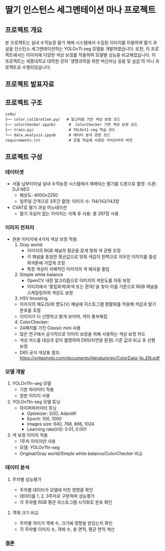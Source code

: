 # 딸기 인스턴스 세그멘테이션 마나 프로젝트

## 프로젝트 개요
본 프로젝트는 실내 수직농장 딸기 재배 시스템에서 수집된 이미지를 이용하여 딸기 과실을 인스턴스 세그멘테이션하는 YOLOv11-seg 모델을 개발하였습니다. 또한, 이 프로젝트에서는 이미지에 다양한 색상 보정를 적용하여 모델별 성능을 비교해았습니다.
이 프로젝트는 세종대학교 대학원 강의 '생명과학을 위한 머신러닝 응용 및 실습'의 미니 프로젝트로 수행되었습니다.

## 프로젝트 발표자료


## 프로젝트 구조
```
code/
├── color_calibration.py/   # 알고리즘 기반 색상 보정 코드
├── colorchecker.ipynb/      #  ColorChecker 기반 색상 보정 코드
├── train.py/                # YOLOv11-seg 학습 코드
└── data_analysis.ipynb      # 데이터 분석 관련 코드
requirements.txt             # 모델 학습에 사용된 라이브러리 버전
```

## 프로젝트 구성

### 데이터셋
- 서울 남부터미널 실내 수직농장 시스템에서 재배되는 딸기를 드론으로 촬영
  -드론: DJI NEO
  - 해상도: 4000x2250
  - 일주일 간격으로 3주간 촬영: 이미지 수: 114/143/143장
- CVAT로 딸기 과실 어노테이션
  - 딸기 과실이 없는 이미지는 삭제 후 사용: 총 297장 사용

### 이미지 전처리
- 원본 이미지에 4가지 색상 보정 적용:
  1. Gray world: 
     - 이미지의 RGB 채널의 평균을 같게 맞춰 색 균형 조정
     - 각 채널을 동일한 평균값으로 맞춰 색감이 한쪽으로 치우진 이미지를 중성 회색톤에 가깝게 조정
     - 특정 색상이 지배적인 이미지의 색 왜곡을 줄임
  2. Simple white balance
     - OpenCV 내장 알고리즘으로 이미지의 색온도를 자동 보정
     - 이미지에서 '중립회색(회색 또는 흰색)'을 찾아 이를 기준으로 RGB 채널을 스케일링하여 색온도 보정
  3. HSV boosting
    - 이미지의 채도(S)와 명도(V) 채널에 히스토그램 평활화를 적용해 색감과 밝기 분포를 조절
    - 이미지가 더 선명하고 밝게 보이며, 색이 풍부해짐
  4. ColorChecker: 
    - 24패치를 가진 Classic mini 사용
    - 많은 연구에서 공식적으로 이미지 보정을 위해 사용하는 색상 보정 카드
    - 색상 카드를 대상과 같이 촬영하여 D65(자연광 환경) 기준 값과 비교 후 선형 보정
    - D65 공식 색상표 참조: https://xritephoto.com/documents/literature/en/ColorData-1p_EN.pdf

### 모델 개발
1. YOLOv11n-seg 모델
   - 기본 파라미터 적용
   - 원본 이미지 사용
2. YOLOv11n-seg 모델 튜닝
   - 하이퍼파라미터 튜닝
     - Optimizer: SGD, AdamW
     - Epoch: 100, 1000
     - Images size: 640, 768, 896, 1024
     - Learning rate(lr0): 0.01, 0.001
3. 색 보정 이미지 적용
   - 1주차 이미지만 사용
   - 모델: YOLOv11n-seg
   - Original/Gray world/Simple white balance/ColorChecker 비교

### 데이터 분석
1. 주차별 성능평가
   - 주차별 데이터가 모델에 미친 영향을 확인
   - 데이터를 1, 2, 3주차로 구분하여 성능평가
   - 각 주차별 RGB 평균 히스토그램 시각화로 분포 확인

2. 객체 크기 비교
   - 주차별 차이가 객체 수, 크기에 영향을 받았는지 확인
   - 각 주차별 이미지 수, 객체 수, 총 면적, 평균 면적 계산
  
 ### 결론
